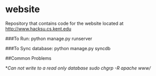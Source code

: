 website
=======

Repository that contains code for the website located at http://www.hacksu.cs.kent.edu

###To Run:
python manage.py runserver

###To Sync database:
python manage.py syncdb

##Common Problems

**Can not write to a read only database
  sudo chgrp -R apache www/*